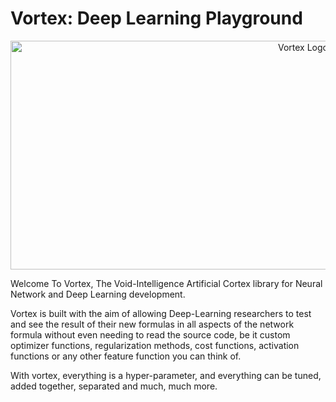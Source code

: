 # Vortex: Deep Learning Playground

<p align="center">
  <img src="https://github.com/void-intelligence/Vortex/blob/master/resources/Vortex.png" alt="Vortex Logo" width="920" height="366">
</p>

Welcome To Vortex, The Void-Intelligence Artificial Cortex library for Neural Network and Deep Learning development. 

Vortex is built with the aim of allowing Deep-Learning researchers to test and see the result of their new formulas in all aspects of the network formula without even needing to read the source code, be it custom optimizer functions, regularization methods, cost functions, activation functions or any other feature function you can think of. 

With vortex, everything is a hyper-parameter, and everything can be tuned, added together, separated and much, much more.

